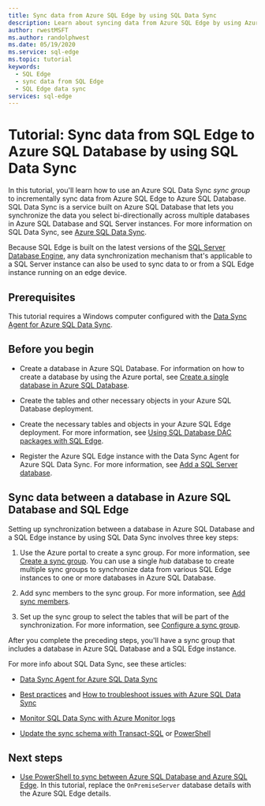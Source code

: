 ```yaml
---
title: Sync data from Azure SQL Edge by using SQL Data Sync
description: Learn about syncing data from Azure SQL Edge by using Azure SQL Data Sync
author: rwestMSFT
ms.author: randolphwest
ms.date: 05/19/2020
ms.service: sql-edge
ms.topic: tutorial
keywords:
  - SQL Edge
  - sync data from SQL Edge
  - SQL Edge data sync
services: sql-edge
---
```


# Tutorial: Sync data from SQL Edge to Azure SQL Database by using SQL Data Sync

In this tutorial, you'll learn how to use an Azure SQL Data Sync *sync group* to incrementally sync data from Azure SQL Edge to Azure SQL Database. SQL Data Sync is a service built on Azure SQL Database that lets you synchronize the data you select bi-directionally across multiple databases in Azure SQL Database and SQL Server instances. For more information on SQL Data Sync, see [Azure SQL Data Sync](/azure/azure-sql/database/sql-data-sync-data-sql-server-sql-database).

Because SQL Edge is built on the latest versions of the [SQL Server Database Engine](/sql/sql-server/sql-server-technical-documentation/), any data synchronization mechanism that's applicable to a SQL Server instance can also be used to sync data to or from a SQL Edge instance running on an edge device.

## Prerequisites

This tutorial requires a Windows computer configured with the [Data Sync Agent for Azure SQL Data Sync](/azure/azure-sql/database/sql-data-sync-agent-overview).

## Before you begin

* Create a database in Azure SQL Database. For information on how to create a database by using the Azure portal, see [Create a single database in Azure SQL Database](/azure/azure-sql/database/single-database-create-quickstart?tabs=azure-portal).

* Create the tables and other necessary objects in your Azure SQL Database deployment.

* Create the necessary tables and objects in your Azure SQL Edge deployment. For more information, see [Using SQL Database DAC packages with SQL Edge](deploy-dacpac.md).

* Register the Azure SQL Edge instance with the Data Sync Agent for Azure SQL Data Sync. For more information, see [Add a SQL Server database](/azure/azure-sql/database/sql-data-sync-sql-server-configure#add-on-prem).

## Sync data between a database in Azure SQL Database and SQL Edge

Setting up synchronization between a database in Azure SQL Database and a SQL Edge instance by using SQL Data Sync involves three key steps:  


1. Use the Azure portal to create a sync group. For more information, see [Create a sync group](/azure/azure-sql/database/sql-data-sync-sql-server-configure#create-sync-group). You can use a single *hub* database to create multiple sync groups to synchronize data from various SQL Edge instances to one or more databases in Azure SQL Database. 

2. Add sync members to the sync group. For more information, see [Add sync members](/azure/azure-sql/database/sql-data-sync-sql-server-configure#add-sync-members).

3. Set up the sync group to select the tables that will be part of the synchronization. For more information, see [Configure a sync group](/azure/azure-sql/database/sql-data-sync-sql-server-configure#add-sync-members).

After you complete the preceding steps, you'll have a sync group that includes a database in Azure SQL Database and a SQL Edge instance.

For more info about SQL Data Sync, see these articles:

* [Data Sync Agent for Azure SQL Data Sync](/azure/azure-sql/database/sql-data-sync-agent-overview)

* [Best practices](/azure/azure-sql/database/sql-data-sync-best-practices) and [How to troubleshoot issues with Azure SQL Data Sync](/azure/azure-sql/database/sql-data-sync-troubleshoot)

* [Monitor SQL Data Sync with Azure Monitor logs](/azure/azure-sql/database/monitor-tune-overview)

* [Update the sync schema with Transact-SQL](/azure/azure-sql/database/sql-data-sync-update-sync-schema) or [PowerShell](/azure/azure-sql/database/scripts/update-sync-schema-in-sync-group)

## Next steps


* [Use PowerShell to sync between Azure SQL Database and Azure SQL Edge](/azure/azure-sql/database/scripts/sql-data-sync-sync-data-between-azure-onprem). In this tutorial, replace the `OnPremiseServer` database details with the Azure SQL Edge details.